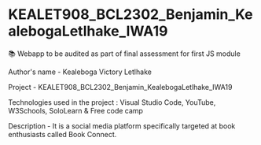 # KEALET908_BCL2302_Benjamin_KealebogaLetlhake_IWA19
📚 Webapp to be audited as part of final assessment for first JS module

Author's name - Kealeboga Victory Letlhake

Project - KEALET908_BCL2302_Benjamin_KealebogaLetlhake_IWA19

Technologies used in the project : Visual Studio Code, YouTube, W3Schools, SoloLearn & Free code camp

Description - It is a social media platform specifically targeted at book enthusiasts called Book Connect.


